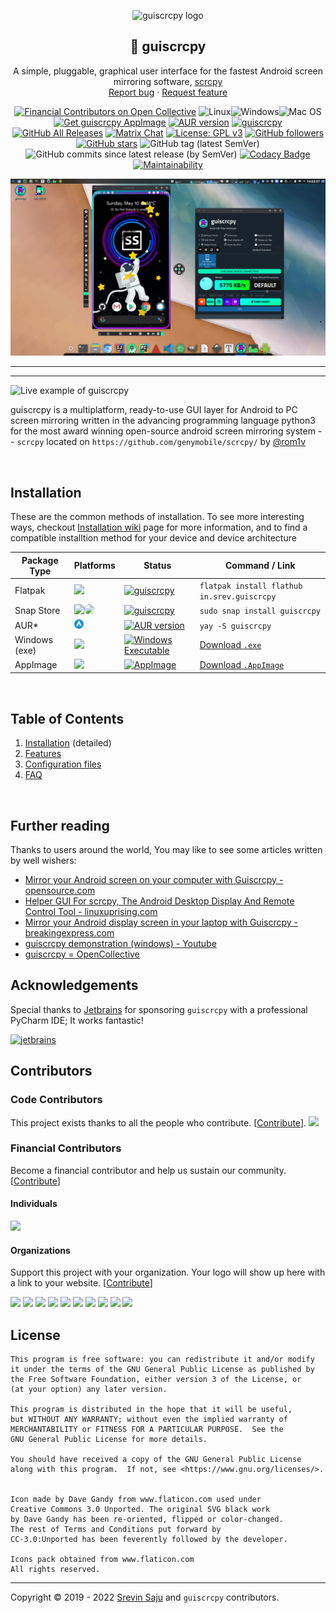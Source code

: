 <p align="center">
    <img src="https://raw.githubusercontent.com/srevinsaju/guiscrcpy/master/guiscrcpy/ui/ui/guiscrcpy_logo.png" alt="guiscrcpy logo" width=128 height=128>

<h2 align="center">📱 guiscrcpy</h2>

  <p align="center">
    A simple, pluggable, graphical user interface for the fastest Android screen mirroring software, <a href="https://github.com/Genymobile/scrcpy">scrcpy</a>
    <br>
    <a href="https://github.com/srevinsaju/guiscrcpy/issues/new">Report bug</a>
    ·
    <a href="https://github.com/srevinsaju/guiscrcpy/issues/new">Request feature</a>
  </p>
</p>

<div align="center">



[![Financial Contributors on Open Collective](https://opencollective.com/guiscrcpy/all/badge.svg?label=financial+contributors)](https://opencollective.com/guiscrcpy) ![Linux](https://github.com/srevinsaju/guiscrcpy/workflows/Linux/badge.svg)![Windows](https://github.com/srevinsaju/guiscrcpy/workflows/Windows/badge.svg)![Mac OS](https://github.com/srevinsaju/guiscrcpy/workflows/Mac%20OS/badge.svg) 
[![Get guiscrcpy AppImage](https://img.shields.io/endpoint?url=https%3A%2F%2Fg.srev.in%2Fget-appimage%2Fguiscrcpy%2Fshields.json)](https://g.srev.in/get-appimage/guiscrcpy/) 
[![AUR version](https://img.shields.io/aur/version/guiscrcpy?label=Arch%20Linux%20Package&style=flat-square)](https://aur.archlinux.org/packages/guiscrcpy)
[![guiscrcpy](https://snapcraft.io//guiscrcpy/badge.svg)](https://snapcraft.io/guiscrcpy)
[![GitHub All Releases](https://img.shields.io/github/downloads/srevinsaju/guiscrcpy/total?style=flat-square)](https://github.com/srevinsaju/guiscrcpy/releases)
[![Matrix Chat](https://img.shields.io/badge/chat-%5Bmatrix%5D-green)](https://matrix.to/#/#guiscrcpy:matrix.org) 
[![License: GPL v3](https://img.shields.io/badge/License-GPLv3-blue.svg)](https://www.gnu.org/licenses/gpl-3.0) 
[![GitHub followers](https://img.shields.io/github/followers/srevinsaju?label=Follow%20me&style=social)](https://github.com/srevinsaju) [![GitHub stars](https://img.shields.io/github/stars/srevinsaju/guiscrcpy?style=social)](https://github.com/srevinsaju/guiscrcpy/stargazers) 
![GitHub tag (latest SemVer)](https://img.shields.io/github/v/tag/srevinsaju/guiscrcpy?color=red&label=pre-release&logo=github&sort=semver&style=flat-square) ![GitHub commits since latest release (by SemVer)](https://img.shields.io/github/commits-since/srevinsaju/guiscrcpy/latest?color=green&sort=semver&style=flat-square) 
[![Codacy Badge](https://app.codacy.com/project/badge/Grade/dacb6698a7d5410790e088235018f332)](https://www.codacy.com/gh/srevinsaju/guiscrcpy/dashboard?utm_source=github.com&amp;utm_medium=referral&amp;utm_content=srevinsaju/guiscrcpy&amp;utm_campaign=Badge_Grade) [![Maintainability](https://api.codeclimate.com/v1/badges/c8db380280c4fce44e8b/maintainability)](https://codeclimate.com/github/srevinsaju/guiscrcpy/maintainability)


![image of guiscrcpy](docs/img/screenshot.jpg)
</div>

----------


------------


![Live example of guiscrcpy](https://raw.githubusercontent.com/guiscrcpy/guiscrcpy.github.io/master/img/guiscrcpy.gif)

guiscrcpy is a multiplatform, ready-to-use GUI layer for Android to PC screen mirroring written in the advancing programming language python3 for the most award winning open-source android screen mirroring system -- `scrcpy` located on `https://github.com/genymobile/scrcpy/` by [@rom1v](https://github.com/rom1v)

<br>

## Installation

These are the common methods of installation. To see more interesting ways, checkout [Installation wiki](docs/INSTALL.md) page for more information, and to find a compatible installtion method for your device and device architecture

| Package Type  | Platforms                                                    | Status                                                       | Command / Link                |
| ------------- | ------------------------------------------------------------ | ------------------------------------------------------------ | ----------------------------- |
| Flatpak       | <img src="https://guiscrcpy.github.io/img/linux.png" height=15px> | [![guiscrcpy](https://img.shields.io/badge/flatpak-in.srev.guiscrcpy-green)](https://flathub.org/apps/details/in.srev.guiscrcpy) | `flatpak install flathub in.srev.guiscrcpy` |
| Snap Store    | <img src="https://guiscrcpy.github.io/img/linux.png" height=15px><img src="https://guiscrcpy.github.io/img/darwin.jpeg" height=15px style="border-radius: 50%"> | [![guiscrcpy](https://snapcraft.io//guiscrcpy/badge.svg)](https://snapcraft.io/guiscrcpy) | `sudo snap install guiscrcpy` |
| AUR*          | <img src="https://raw.githubusercontent.com/guiscrcpy/guiscrcpy.github.io/master/img/archlinux.png" height=15px> | [![AUR version](https://img.shields.io/aur/version/guiscrcpy?label=Arch%20Linux%20Package&style=flat-square)](https://aur.archlinux.org/packages/guiscrcpy) | `yay -S guiscrcpy`            |
| Windows (exe) | <img src="https://guiscrcpy.github.io/img/windows.png" height=15px> | [![Windows Executable](https://github.com/srevinsaju/guiscrcpy/workflows/Windows%20Executable/badge.svg)](https://github.com/srevinsaju/guiscrcpy/actions?query=+event%3Apush++is%3Asuccess+branch%3Amaster+workflow%3A%22Windows+Executable%22) | [Download `.exe`](https://github.com/srevinsaju/guiscrcpy/releases/tag/v4.11.3)   |
| AppImage      | <img src="https://guiscrcpy.github.io/img/linux.png" height=15px> | [![AppImage](https://github.com/srevinsaju/guiscrcpy/workflows/AppImage/badge.svg)](https://github.com/srevinsaju/guiscrcpy/actions?query=event%3Apush+branch%3Amaster+is%3Asuccess+workflow%3AAppImage+) | [Download `.AppImage`](https://github.com/srevinsaju/guiscrcpy/releases/tag/v4.11.3) |

<br>

## Table of Contents

1. [Installation](docs/INSTALL.md) (detailed)
2. [Features](docs/FEATURES.md)
3. [Configuration files](docs/CONFIGURATION.md)
4. [FAQ](docs/FAQ.md)

<br>

## Further reading

Thanks to users around the world, 
You may like to see some articles written by well wishers:

* [Mirror your Android screen on your computer with Guiscrcpy - opensource.com](https://opensource.com/article/19/9/mirror-android-screen-guiscrcpy)
* [Helper GUI For scrcpy, The Android Desktop Display And Remote Control Tool - linuxuprising.com](https://www.linuxuprising.com/2019/09/helper-gui-for-scrcpy-android-desktop.html)
* [Mirror your Android display screen in your laptop with Guiscrcpy - breakingexpress.com](https://breakingexpress.com/2019/09/26/mirror-your-android-display-screen-in-your-laptop-with-guiscrcpy/)
* [guiscrcpy demonstration (windows) - Youtube](https://www.youtube.com/watch?v=Uc1ozt4AtrY)
* [guiscrcpy = OpenCollective](https://opencollective.com/guiscrcpy)


## Acknowledgements

Special thanks to [Jetbrains](https://www.jetbrains.com/?from=guiscrcpy) for sponsoring `guiscrcpy` with
a professional PyCharm IDE; It works fantastic!

[![jetbrains](docs/img/jetbrains.svg)](https://www.jetbrains.com/?from=guiscrcpy)

## Contributors

### Code Contributors

This project exists thanks to all the people who contribute. [[Contribute](CONTRIBUTING.md)].
<a href="https://github.com/srevinsaju/guiscrcpy/graphs/contributors"><img src="https://opencollective.com/guiscrcpy/contributors.svg?width=890&button=false" /></a>

### Financial Contributors

Become a financial contributor and help us sustain our community. [[Contribute](https://opencollective.com/guiscrcpy/contribute)]

#### Individuals

<a href="https://opencollective.com/guiscrcpy"><img src="https://opencollective.com/guiscrcpy/individuals.svg?width=890"></a>

#### Organizations

Support this project with your organization. Your logo will show up here with a link to your website. [[Contribute](https://opencollective.com/guiscrcpy/contribute)]

<a href="https://opencollective.com/guiscrcpy/organization/0/website"><img src="https://opencollective.com/guiscrcpy/organization/0/avatar.svg"></a>
<a href="https://opencollective.com/guiscrcpy/organization/1/website"><img src="https://opencollective.com/guiscrcpy/organization/1/avatar.svg"></a>
<a href="https://opencollective.com/guiscrcpy/organization/2/website"><img src="https://opencollective.com/guiscrcpy/organization/2/avatar.svg"></a>
<a href="https://opencollective.com/guiscrcpy/organization/3/website"><img src="https://opencollective.com/guiscrcpy/organization/3/avatar.svg"></a>
<a href="https://opencollective.com/guiscrcpy/organization/4/website"><img src="https://opencollective.com/guiscrcpy/organization/4/avatar.svg"></a>
<a href="https://opencollective.com/guiscrcpy/organization/5/website"><img src="https://opencollective.com/guiscrcpy/organization/5/avatar.svg"></a>
<a href="https://opencollective.com/guiscrcpy/organization/6/website"><img src="https://opencollective.com/guiscrcpy/organization/6/avatar.svg"></a>
<a href="https://opencollective.com/guiscrcpy/organization/7/website"><img src="https://opencollective.com/guiscrcpy/organization/7/avatar.svg"></a>
<a href="https://opencollective.com/guiscrcpy/organization/8/website"><img src="https://opencollective.com/guiscrcpy/organization/8/avatar.svg"></a>
<a href="https://opencollective.com/guiscrcpy/organization/9/website"><img src="https://opencollective.com/guiscrcpy/organization/9/avatar.svg"></a>

## License

```
This program is free software: you can redistribute it and/or modify
it under the terms of the GNU General Public License as published by
the Free Software Foundation, either version 3 of the License, or
(at your option) any later version.

This program is distributed in the hope that it will be useful,
but WITHOUT ANY WARRANTY; without even the implied warranty of
MERCHANTABILITY or FITNESS FOR A PARTICULAR PURPOSE.  See the
GNU General Public License for more details.

You should have received a copy of the GNU General Public License
along with this program.  If not, see <https://www.gnu.org/licenses/>.


Icon made by Dave Gandy from www.flaticon.com used under
Creative Commons 3.0 Unported. The original SVG black work
by Dave Gandy has been re-oriented, flipped or color-changed.
The rest of Terms and Conditions put forward by
CC-3.0:Unported has been feverently followed by the developer.

Icons pack obtained from www.flaticon.com
All rights reserved.

```

---------------------

Copyright &copy; 2019 - 2022 [Srevin Saju](https://github.com/srevinsaju) and `guiscrcpy` contributors.

